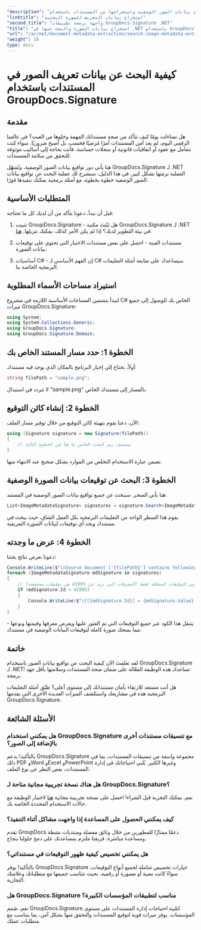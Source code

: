 ```yaml
---
"description": "تعرّف على كيفية البحث عن تواقيع بيانات الصور الوصفية واستخراجها من المستندات باستخدام GroupDocs.Signature لـ .NET. عزز أمان مستنداتك وصحتها في دقائق معدودة."
"linktitle": "استخراج بيانات التعريف للصورة البحثية"
"second_title": "واجهة برمجة تطبيقات GroupDocs.Signature .NET"
"title": "استخراج بيانات الصورة والبحث عنها في .NET باستخدام GroupDocs"
"url": "/ar/net/document-metadata-extraction/search-image-metadata-extraction/"
"weight": 10
type: docs
---
```

# كيفية البحث عن بيانات تعريف الصور في المستندات باستخدام GroupDocs.Signature

## مقدمة

هل تساءلت يومًا كيف تتأكد من صحة مستنداتك المهمة وخلوها من العبث؟ في عالمنا الرقمي اليوم، لم يعد أمن المستندات أمرًا مُرضيًا فحسب، بل أصبح ضروريًا. سواء كنت تتعامل مع عقود أو اتفاقيات قانونية أو سجلات حساسة، فأنت بحاجة إلى أساليب موثوقة للتحقق من سلامة المستندات.

هنا يأتي دور تواقيع بيانات الصور الوصفية، وتُسهّل GroupDocs.Signature لـ .NET العملية برمتها بشكل كبير. في هذا الدليل، سنشرح لك عملية البحث عن تواقيع بيانات الصور الوصفية خطوة بخطوة، مع أمثلة برمجية يمكنك تنفيذها فورًا.

## المتطلبات الأساسية

قبل أن نبدأ، دعونا نتأكد من أن لديك كل ما تحتاجه:

1. تثبيت GroupDocs.Signature - هل ثبّتتَ مكتبة GroupDocs.Signature لـ .NET في بيئة التطوير لديك؟ إذا لم يكن الأمر كذلك، يمكنك تنزيلها. [هنا](https://releases.groupdocs.com/signature/net/).

2. مستندات العينة - احصل على بعض مستندات الاختبار التي تحتوي على توقيعات بيانات الصورة.

3. أساسيات C# - إن الفهم الأساسي لـ C# سيساعدك على متابعة أمثلة التعليمات البرمجية الخاصة بنا.

## استيراد مساحات الأسماء المطلوبة

لنبدأ بتضمين المساحات الأساسية اللازمة في مشروع C# الخاص بك للوصول إلى جميع ميزات GroupDocs.Signature:

```csharp
using System;
using System.Collections.Generic;
using GroupDocs.Signature;
using GroupDocs.Signature.Domain;
```

## الخطوة 1: حدد مسار المستند الخاص بك

أولاً، نحتاج إلى إخبار البرنامج بالمكان الذي يوجد فيه مستندك:

```csharp
string filePath = "sample.png";
```

لا تتردد في استبدال "sample.png" بالمسار إلى مستندك الخاص.

## الخطوة 2: إنشاء كائن التوقيع

الآن، دعنا نقوم بتهيئة كائن التوقيع من خلال توفير مسار الملف:

```csharp
using (Signature signature = new Signature(filePath))
{
    // سنضيف رمز البحث الخاص بنا هنا في الخطوة التالية
}
```

تضمن عبارة الاستخدام التخلص من الموارد بشكل صحيح عند الانتهاء منها.

## الخطوة 3: البحث عن توقيعات بيانات الصورة الوصفية

هنا يأتي السحر. سنبحث عن جميع تواقيع بيانات الصور الوصفية في المستند:

```csharp
List<ImageMetadataSignature> signatures = signature.Search<ImageMetadataSignature>(SignatureType.Metadata);
```

يقوم هذا السطر الواحد من التعليمات البرمجية بكل العمل الشاق، حيث يبحث في مستندك ويجد أي توقيعات لبيانات الصورة التعريفية.

## الخطوة 4: عرض ما وجدته

دعونا نعرض نتائج بحثنا:

```csharp
Console.WriteLine($"\nSource document ['{filePath}'] contains following signatures.");
foreach (ImageMetadataSignature mdSignature in signatures)
{
    // عرض التوقيعات المضافة فقط (المعرفات التي تزيد عن 41995 هي توقيعات مخصصة)
    if (mdSignature.Id > 41995)
    {
        Console.WriteLine($"\t[{mdSignature.Id}] = {mdSignature.Value} ({mdSignature.Type})");
    }
}
```

يتنقل هذا الكود عبر جميع التوقيعات التي تم العثور عليها ويعرض معرفها وقيمتها ونوعها - مما يمنحك صورة كاملة لتوقيعات البيانات الوصفية في مستندك.

## خاتمة

لقد تعلمتَ الآن كيفية البحث عن تواقيع بيانات الصور باستخدام GroupDocs.Signature لـ .NET! تساعدك هذه الوظيفة الفعّالة على ضمان صحة المستندات وسلامتها بأقل جهد برمجة.

هل أنت مستعد للارتقاء بأمان مستنداتك إلى مستوى أعلى؟ طبّق أمثلة التعليمات البرمجية هذه في مشاريعك واستكشف الميزات العديدة الأخرى التي يقدمها GroupDocs.Signature.

## الأسئلة الشائعة

### هل يمكنني استخدام GroupDocs.Signature مع تنسيقات مستندات أخرى بالإضافة إلى الصور؟

بالتأكيد! يدعم GroupDocs.Signature مجموعة واسعة من تنسيقات المستندات، بما في ذلك PDF وWord وExcel وPowerPoint وغيرها الكثير. يُلبي احتياجاتك في إدارة المستندات، بغض النظر عن نوع الملف.

### هل هناك نسخة تجريبية مجانية متاحة لـ GroupDocs.Signature؟

نعم، يمكنك التجربة قبل الشراء! احصل على نسخة تجريبية مجانية [هنا](https://releases.groupdocs.com/) لاختبار الوظيفة مع حالات الاستخدام المحددة الخاصة بك.

### كيف يمكنني الحصول على المساعدة إذا واجهت مشاكل أثناء التنفيذ؟

تقدم GroupDocs دعمًا ممتازًا للمطورين من خلال وثائق مفصلة ومنتديات نشطة ومساعدة مباشرة. فريقنا ملتزم بمساعدتك على دمج حلولنا بنجاح.

### هل يمكنني تخصيص كيفية ظهور التوقيعات في مستنداتي؟

بالتأكيد! يوفر GroupDocs.Signature خيارات تخصيص شاملة لجميع أنواع التوقيعات، سواءً كانت نصية أو مصورة أو رقمية، بحيث تتناسب جميعها مع متطلباتك وعلامتك التجارية.

### هل GroupDocs.Signature مناسب لتطبيقات المؤسسات الكبيرة؟

نعم، صُمم GroupDocs.Signature لتلبية احتياجات إدارة المستندات على مستوى المؤسسات. يوفر ميزات قوية لتوقيع المستندات والتحقق منها بشكل آمن، بما يتناسب مع متطلبات عملك.